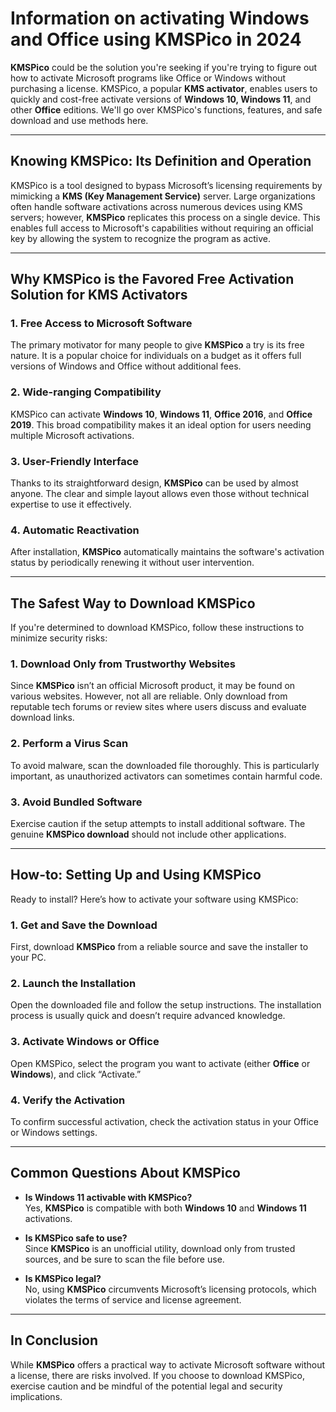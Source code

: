 # Information on activating Windows and Office using KMSPico in 2024

**KMSPico** could be the solution you're seeking if you're trying to figure out how to activate Microsoft programs like Office or Windows without purchasing a license. KMSPico, a popular **KMS activator**, enables users to quickly and cost-free activate versions of **Windows 10, Windows 11**, and other **Office** editions. We'll go over KMSPico's functions, features, and safe download and use methods here.

---

## Knowing KMSPico: Its Definition and Operation

KMSPico is a tool designed to bypass Microsoft’s licensing requirements by mimicking a **KMS (Key Management Service)** server. Large organizations often handle software activations across numerous devices using KMS servers; however, **KMSPico** replicates this process on a single device. This enables full access to Microsoft's capabilities without requiring an official key by allowing the system to recognize the program as active.

---

## Why KMSPico is the Favored Free Activation Solution for KMS Activators

### 1. Free Access to Microsoft Software
The primary motivator for many people to give **KMSPico** a try is its free nature. It is a popular choice for individuals on a budget as it offers full versions of Windows and Office without additional fees.

### 2. Wide-ranging Compatibility
KMSPico can activate **Windows 10**, **Windows 11**, **Office 2016**, and **Office 2019**. This broad compatibility makes it an ideal option for users needing multiple Microsoft activations.

### 3. User-Friendly Interface
Thanks to its straightforward design, **KMSPico** can be used by almost anyone. The clear and simple layout allows even those without technical expertise to use it effectively.

### 4. Automatic Reactivation
After installation, **KMSPico** automatically maintains the software's activation status by periodically renewing it without user intervention.

---

## The Safest Way to Download KMSPico

If you're determined to download KMSPico, follow these instructions to minimize security risks:

### 1. Download Only from Trustworthy Websites
Since **KMSPico** isn’t an official Microsoft product, it may be found on various websites. However, not all are reliable. Only download from reputable tech forums or review sites where users discuss and evaluate download links.

### 2. Perform a Virus Scan
To avoid malware, scan the downloaded file thoroughly. This is particularly important, as unauthorized activators can sometimes contain harmful code.

### 3. Avoid Bundled Software
Exercise caution if the setup attempts to install additional software. The genuine **KMSPico download** should not include other applications.

---

## How-to: Setting Up and Using KMSPico

Ready to install? Here’s how to activate your software using KMSPico:

### 1. Get and Save the Download
First, download **KMSPico** from a reliable source and save the installer to your PC.

### 2. Launch the Installation
Open the downloaded file and follow the setup instructions. The installation process is usually quick and doesn’t require advanced knowledge.

### 3. Activate Windows or Office
Open KMSPico, select the program you want to activate (either **Office** or **Windows**), and click “Activate.”

### 4. Verify the Activation
To confirm successful activation, check the activation status in your Office or Windows settings.

---

## Common Questions About KMSPico

- **Is Windows 11 activable with KMSPico?**  
  Yes, **KMSPico** is compatible with both **Windows 10** and **Windows 11** activations.

- **Is KMSPico safe to use?**  
  Since **KMSPico** is an unofficial utility, download only from trusted sources, and be sure to scan the file before use.

- **Is KMSPico legal?**  
  No, using **KMSPico** circumvents Microsoft’s licensing protocols, which violates the terms of service and license agreement.

---

## In Conclusion

While **KMSPico** offers a practical way to activate Microsoft software without a license, there are risks involved. If you choose to download KMSPico, exercise caution and be mindful of the potential legal and security implications.
